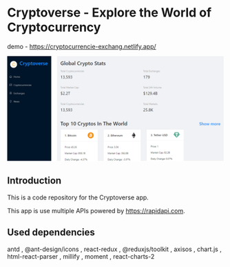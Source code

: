 # Cryptoverse - Explore the World of Cryptocurrency

demo - https://cryptocurrencie-exchang.netlify.app/

<img src="public/image.png">

## Introduction
This is a code repository for the Cryptoverse app. 

This app is use multiple APIs powered by https://rapidapi.com.

## Used dependencies
antd , @ant-design/icons , react-redux , @reduxjs/toolkit , axisos , chart.js , html-react-parser , millify , moment , react-charts-2 
